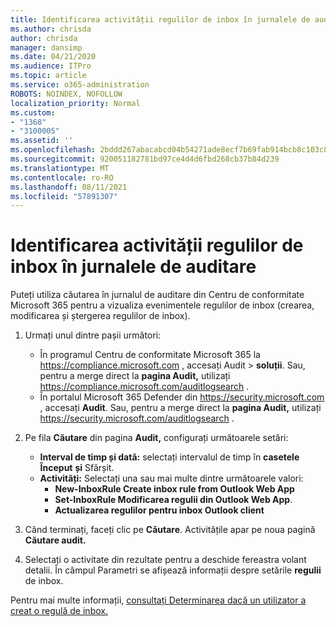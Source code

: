```yaml
---
title: Identificarea activității regulilor de inbox în jurnalele de auditare
ms.author: chrisda
author: chrisda
manager: dansimp
ms.date: 04/21/2020
ms.audience: ITPro
ms.topic: article
ms.service: o365-administration
ROBOTS: NOINDEX, NOFOLLOW
localization_priority: Normal
ms.custom:
- "1368"
- "3100005"
ms.assetid: ''
ms.openlocfilehash: 2bddd267abacabcd04b54271ade8ecf7b69fab914bcb8c103c806c31a388d2f5
ms.sourcegitcommit: 920051182781bd97ce4d4d6fbd268cb37b84d239
ms.translationtype: MT
ms.contentlocale: ro-RO
ms.lasthandoff: 08/11/2021
ms.locfileid: "57891307"
---
```

# <a name="identify-inbox-rule-activity-in-audit-logs"></a>Identificarea activității regulilor de inbox în jurnalele de auditare

Puteți utiliza căutarea în jurnalul de auditare din Centru de conformitate Microsoft 365 pentru a vizualiza evenimentele regulilor de inbox (crearea, modificarea și ștergerea regulilor de inbox).

1. Urmați unul dintre pașii următori:
   - În programul Centru de conformitate Microsoft 365 la <https://compliance.microsoft.com> , accesați Audit  \> **soluții**. Sau, pentru a merge direct la **pagina Audit,** utilizați <https://compliance.microsoft.com/auditlogsearch> .
   - În portalul Microsoft 365 Defender din <https://security.microsoft.com> , accesați **Audit**. Sau, pentru a merge direct la **pagina Audit,** utilizați <https://security.microsoft.com/auditlogsearch> .

2. Pe fila **Căutare** din pagina **Audit,** configurați următoarele setări:
   - **Interval de timp și dată:** selectați intervalul de timp în **casetele Început** **și** Sfârșit.
   - **Activități:** Selectați una sau mai multe dintre următoarele valori:
     - **New-InboxRule Create inbox rule from Outlook Web App**
     - **Set-InboxRule Modificarea regulii din Outlook Web App**.
     - **Actualizarea regulilor pentru inbox Outlook client**

3. Când terminați, faceți clic pe **Căutare**. Activitățile apar pe noua pagină **Căutare audit.**

4. Selectați o activitate din rezultate pentru a deschide fereastra volant detalii. În câmpul Parametri se afișează informații despre setările **regulii** de inbox.

Pentru mai multe informații, [consultați Determinarea dacă un utilizator a creat o regulă de inbox.](https://docs.microsoft.com/microsoft-365/compliance/auditing-troubleshooting-scenarios#determine-if-a-user-created-an-inbox-rule)

